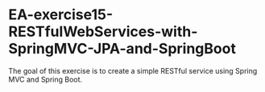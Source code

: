 # EA-exercise15-RESTfulWebServices-with-SpringMVC-JPA-and-SpringBoot
The goal of this exercise is to create a simple RESTful service using Spring MVC and Spring Boot.

